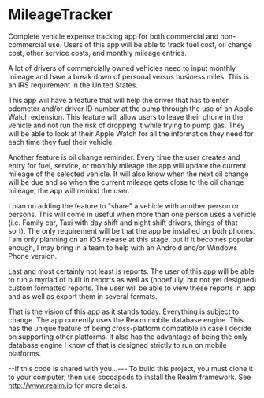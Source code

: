 # MileageTracker
Complete vehicle expense tracking app for both commercial and non-commercial use.
Users of this app will be able to track fuel cost, oil change cost, other service costs, and monthly mileage entries.

A lot of drivers of commercially owned vehicles need to input monthly mileage and have a break down of personal
versus business miles. This is an IRS requirement in the United States. 

This app will have a feature that will help the driver that has to enter odometer and/or driver ID number at the pump
through the use of an Apple Watch extension. This feature will allow users to leave their phone in the vehicle and
not run the risk of dropping it while trying to pump gas. They will be able to look at their Apple Watch for all the
information they need for each time they fuel their vehicle.

Another feature is oil change reminder. Every time the user creates and entry for fuel, service, or monthly mileage 
the app will update the current mileage of the selected vehicle. It will also know when the next oil change will be
due and so when the current mileage gets close to the oil change mileage, the app will remind the user.

I plan on adding the feature to "share" a vehicle with another person or persons. This will come in useful when
more than one person uses a vehicle (i.e. Family car, Taxi with day shift and night shift drivers, things of that
sort). The only requirement will be that the app be installed on both phones. I am only planning on an iOS release
at this stage, but if it becomes popular enough, I may bring in a team to help with an Android and/or Windows Phone
version.

Last and most certainly not least is reports. The user of this app will be able to run a myriad of built in reports
as well as (hopefully, but not yet designed) custom formatted reports. The user will be able to view these reports
in app and as well as export them in several formats. 

That is the vision of this app as it stands today. Everything is subject to change. The app currently uses the Realm
mobile database engine. This has the unique feature of being cross-platform compatible in case I decide on supporting
other platforms. It also has the advantage of being the only database engine I know of that is designed strictly to
run on mobile platforms. 

--If this code is shared with you...---
To build this project, you must clone it to your computer, then use cocoapods to install the Realm framework. See
http://www.realm.io for more details.

